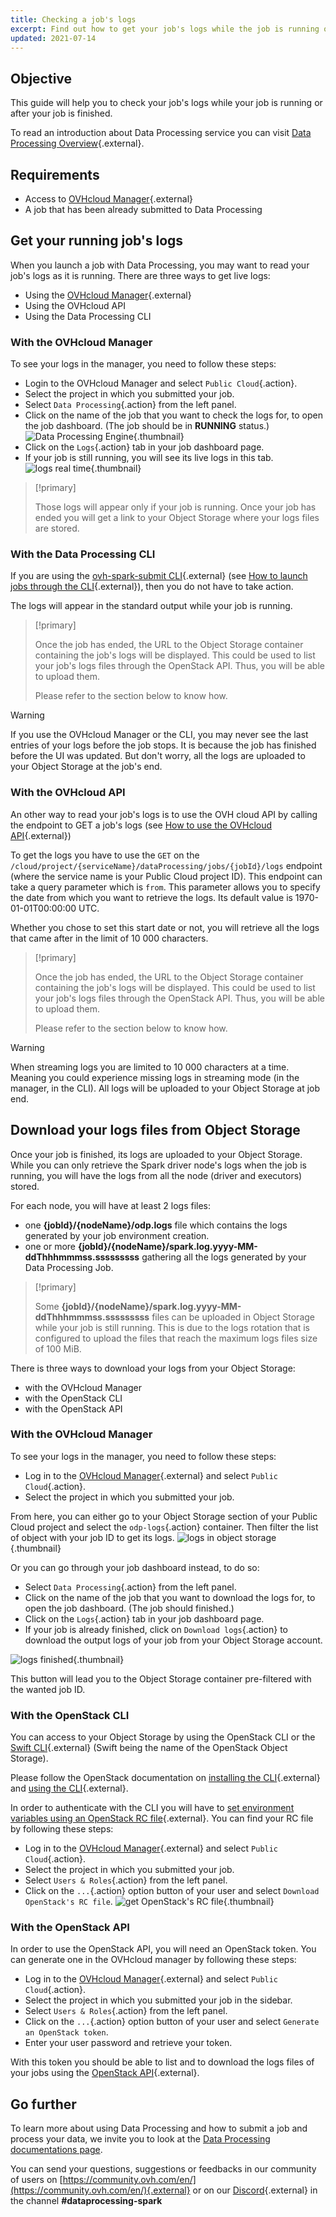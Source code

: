 ```yaml
---
title: Checking a job's logs 
excerpt: Find out how to get your job's logs while the job is running or after it is finished 
updated: 2021-07-14
---
```


## Objective

This guide will help you to check your job's logs while your job is running or after your job is finished. 

To read an introduction about Data Processing service you can visit [Data Processing Overview](00_CONCEPTS_Overview1.){.external}.

## Requirements 

- Access to [OVHcloud Manager](https://ca.ovh.com/auth/?action=gotomanager&from=https://www.ovh.com/ca/en/&ovhSubsidiary=ca){.external}
- A job that has been already submitted to Data Processing

## Get your running job's logs

When you launch a job with Data Processing, you may want to read your job's logs as it is running. 
There are three ways to get live logs:

- Using the [OVHcloud Manager](https://ca.ovh.com/auth/?action=gotomanager&from=https://www.ovh.com/ca/en/&ovhSubsidiary=ca){.external}
- Using the OVHcloud API
- Using the Data Processing CLI

### With the OVHcloud Manager

To see your logs in the manager, you need to follow these steps:

- Login to the OVHcloud Manager and select `Public Cloud`{.action}.
- Select the project in which you submitted your job. 
- Select `Data Processing`{.action} from the left panel. 
- Click on the name of the job that you want to check the logs for, to open the job dashboard. (The job should be in **RUNNING** status.)
![Data Processing Engine](images_dataprocessingmanager.png){.thumbnail}
- Click on the `Logs`{.action} tab in your job dashboard page. 
- If your job is still running, you will see its live logs in this tab.
![logs real time](realtimelogs.png){.thumbnail}

>[!primary]
>
>Those logs will appear only if your job is running. Once your job has ended you will get a link to your Object Storage where your logs files are stored.
>

### With the Data Processing CLI

If you are using the [ovh-spark-submit CLI](https://github.com/ovh/data-processing-spark-submit){.external} (see [How to launch jobs through the CLI](37_HOWTO_submit-job-cli1.){.external}), then you do not have to take action.

The logs will appear in the standard output while your job is running.

>[!primary]
>
> Once the job has ended, the URL to the Object Storage container containing the job's logs will be displayed. This could be used to list your job's logs files through the OpenStack API. Thus, you will be able to upload them.
>
> Please refer to the section below to know how.
>

>[!warning]
>
> If you use the OVHcloud Manager or the CLI, you may never see the last entries of your logs before the job stops. It is because the job has finished before the UI was updated.
> But don't worry, all the logs are uploaded to your Object Storage at the job's end.

### With the OVHcloud API

An other way to read your job's logs is to use the OVH cloud API by calling the endpoint to GET a job's logs (see [How to use the OVHcloud API](38_HOWTO_use-with-ovh-api1.){.external})

To get the logs you have to use the `GET` on the `/cloud/project/{serviceName}/dataProcessing/jobs/{jobId}/logs` endpoint (where the service name is your Public Cloud project ID).
This endpoint can take a query parameter which is `from`. This parameter allows you to specify the date from which you want to retrieve the logs. Its default value is 1970-01-01T00:00:00 UTC.

Whether you chose to set this start date or not, you will retrieve all the logs that came after in the limit of 10 000 characters.

>[!primary]
>
> Once the job has ended, the URL to the Object Storage container containing the job's logs will be displayed. This could be used to list your job's logs files through the OpenStack API. Thus, you will be able to upload them.
>
> Please refer to the section below to know how.
>

>[!warning]
>
> When streaming logs you are limited to 10 000 characters at a time. Meaning you could experience missing logs in streaming mode (in the manager, in the CLI). All logs will be uploaded to your Object Storage at job end.
>

## Download your logs files from Object Storage

Once your job is finished, its logs are uploaded to your Object Storage. While you can only retrieve the Spark driver node's logs when the job is running, you will have the logs from all the node (driver and executors) stored.

For each node, you will have at least 2 logs files: 

- one **{jobId}/{nodeName}/odp.logs** file which contains the logs generated by your job environment creation.
- one or more **{jobId}/{nodeName}/spark.log.yyyy-MM-ddThhhmmmss.sssssssss** gathering all the logs generated by your Data Processing Job.

>[!primary]
>
> Some **{jobId}/{nodeName}/spark.log.yyyy-MM-ddThhhmmmss.sssssssss** files can be uploaded in Object Storage while your job is still running. This is due to the logs rotation that is configured to upload the files that reach the maximum logs files size of 100 MiB.

There is three ways to download your logs from your Object Storage:

- with the OVHcloud Manager
- with the OpenStack CLI
- with the OpenStack API

### With the OVHcloud Manager
To see your logs in the manager, you need to follow these steps:

- Log in to the [OVHcloud Manager](https://ca.ovh.com/auth/?action=gotomanager&from=https://www.ovh.com/ca/en/&ovhSubsidiary=ca){.external} and select `Public Cloud`{.action}.
- Select the project in which you submitted your job. 

From here, you can either go to your Object Storage section of your Public Cloud project and select the `odp-logs`{.action} container. Then filter the list of object with your job ID to get its logs.
![logs in object storage](images_object-storage.png){.thumbnail}

Or you can go through your job dashboard instead, to do so:

- Select `Data Processing`{.action} from the left panel.
- Click on the name of the job that you want to download the logs for, to open the job dashboard. (The job should finished.)
- Click on the `Logs`{.action} tab in your job dashboard page. 
- If your job is already finished, click on `Download logs`{.action} to download the output logs of your job from your Object Storage account. 

![logs finished](logs-finished.png){.thumbnail}

This button will lead you to the Object Storage container pre-filtered with the wanted job ID.

### With the OpenStack CLI

You can access to your Object Storage by using the OpenStack CLI or the [Swift CLI](https://docs.openstack.org/mitaka/cli-reference/swift.html){.external} (Swift being the name of the OpenStack Object Storage).

Please follow the OpenStack documentation on [installing the CLI](https://docs.openstack.org/newton/user-guide/common/cli-install-openstack-command-line-clients.html){.external} and [using the CLI](https://docs.openstack.org/newton/user-guide/cli.html){.external}.

In order to authenticate with the CLI you will have to [set environment variables using an OpenStack RC file](https://docs.openstack.org/newton/user-guide/common/cli-set-environment-variables-using-openstack-rc.html){.external}.
You can find your RC file by following these steps:

- Log in to the [OVHcloud Manager](https://ca.ovh.com/auth/?action=gotomanager&from=https://www.ovh.com/ca/en/&ovhSubsidiary=ca){.external} and select `Public Cloud`{.action}.
- Select the project in which you submitted your job. 
- Select `Users & Roles`{.action} from the left panel.
- Click on the `...`{.action} option button of your user and select `Download OpenStack's RC file`.
![get OpenStack's RC file](users-roles.png){.thumbnail}

### With the OpenStack API

In order to use the OpenStack API, you will need an OpenStack token. You can generate one in the OVHcloud manager by following these steps:

- Log in to the [OVHcloud Manager](https://ca.ovh.com/auth/?action=gotomanager&from=https://www.ovh.com/ca/en/&ovhSubsidiary=ca){.external} and select `Public Cloud`{.action}.
- Select the project in which you submitted your job in the sidebar. 
- Select `Users & Roles`{.action} from the left panel.
- Click on the `...`{.action} option button of your user and select `Generate an OpenStack token`.
- Enter your user password and retrieve your token.

With this token you should be able to list and to download the logs files of your jobs using the [OpenStack API](https://docs.openstack.org/api-ref/object-store/?expanded=show-container-details-and-list-objects-detail){.external}.

## Go further

To learn more about using Data Processing and how to submit a job and process your data, we invite you to look at the [Data Processing documentations page](public-cloud-data-analytics-data-processing1.).

You can send your questions, suggestions or feedbacks in our community of users on [https://community.ovh.com/en/](https://community.ovh.com/en/){.external} or on our [Discord](https://discord.gg/VVvZg8NCQM){.external} in the channel **#dataprocessing-spark**
